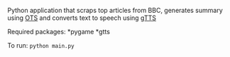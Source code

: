 Python application that scraps top articles from BBC, generates summary using [OTS](https://github.com/neopunisher/Open-Text-Summarizer) and converts text to speech using [gTTS](https://pypi.org/project/gTTS/)

Required packages: 
    *pygame
    *gtts

To run: `python main.py`
